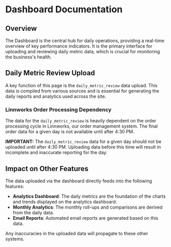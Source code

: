 
# Dashboard Documentation

## Overview

The Dashboard is the central hub for daily operations, providing a real-time overview of key performance indicators. It is the primary interface for uploading and reviewing daily metric data, which is crucial for monitoring the business's health.

## Daily Metric Review Upload

A key function of this page is the `daily_metric_review` data upload. This data is compiled from various sources and is essential for generating the daily reports and analytics used across the site.

### Linnworks Order Processing Dependency

The data for the `daily_metric_review` is heavily dependent on the order processing cycle in Linnworks, our order management system. The final order data for a given day is not available until after 4:30 PM.

**IMPORTANT:** The `daily_metric_review` data for a given day should not be uploaded until after 4:30 PM. Uploading data before this time will result in incomplete and inaccurate reporting for the day.

## Impact on Other Features

The data uploaded via the dashboard directly feeds into the following features:

-   **Analytics Dashboard**: The daily metrics are the foundation of the charts and trends displayed on the analytics dashboard.
-   **Monthly Analytics**: The monthly roll-ups and comparisons are derived from the daily data.
-   **Email Reports**: Automated email reports are generated based on this data.

Any inaccuracies in the uploaded data will propagate to these other systems.
